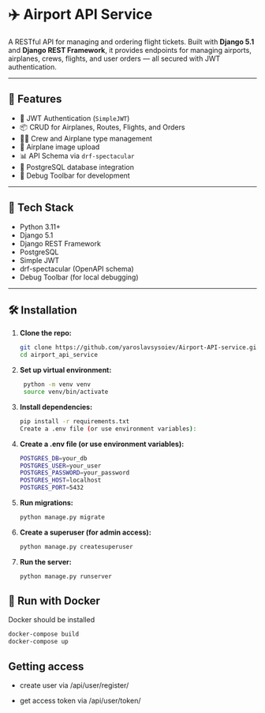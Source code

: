# ✈️ Airport API Service

A RESTful API for managing and ordering flight tickets. Built with **Django 5.1** and **Django REST Framework**, it provides endpoints for managing airports, airplanes, crews, flights, and user orders — all secured with JWT authentication.

---

## 🚀 Features

- 🔐 JWT Authentication (`SimpleJWT`)
- 📦 CRUD for Airplanes, Routes, Flights, and Orders
- 🧑‍✈️ Crew and Airplane type management
- 📸 Airplane image upload
- 📊 API Schema via `drf-spectacular`
- 🐘 PostgreSQL database integration
- 🐞 Debug Toolbar for development

---

## 🧱 Tech Stack

- Python 3.11+
- Django 5.1
- Django REST Framework
- PostgreSQL
- Simple JWT
- drf-spectacular (OpenAPI schema)
- Debug Toolbar (for local debugging)

---

## 🛠 Installation

1. **Clone the repo:**
   ```bash
   git clone https://github.com/yaroslavsysoiev/Airport-API-service.git
   cd airport_api_service

2. **Set up virtual environment:**
   ```bash
    python -m venv venv
    source venv/bin/activate

3. **Install dependencies:**
   ```bash
   pip install -r requirements.txt
   Create a .env file (or use environment variables):

4. **Create a .env file (or use environment variables):**
   ```bash
   POSTGRES_DB=your_db
   POSTGRES_USER=your_user
   POSTGRES_PASSWORD=your_password
   POSTGRES_HOST=localhost
   POSTGRES_PORT=5432
   
5. **Run migrations:**
   ```bash
   python manage.py migrate

6. **Create a superuser (for admin access):**
   ```bash
   python manage.py createsuperuser

7. **Run the server:**
   ```bash
   python manage.py runserver
   
## 🐳 Run with Docker
   Docker should be installed

   ```bash
   docker-compose build
   docker-compose up
   ```

## Getting access

   - create user via /api/user/register/

   - get access token via /api/user/token/